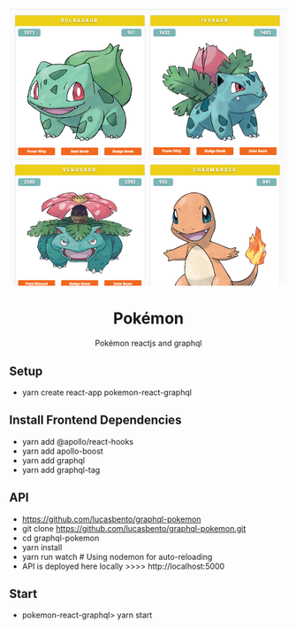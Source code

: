 <p align="center">
  <img src="public/pokemon.png">
</p>

<h1 align="center">Pokémon</h1>
<p align="center">Pokémon reactjs and graphql <br /></p>

## Setup

-   yarn create react-app pokemon-react-graphql

## Install Frontend Dependencies

-   yarn add @apollo/react-hooks
-   yarn add apollo-boost
-   yarn add graphql
-   yarn add graphql-tag

## API

-   https://github.com/lucasbento/graphql-pokemon
-   git clone https://github.com/lucasbento/graphql-pokemon.git
-   cd graphql-pokemon
-   yarn install
-   yarn run watch # Using nodemon for auto-reloading
-   API is deployed here locally >>>> http://localhost:5000

## Start

-   pokemon-react-graphql> yarn start
